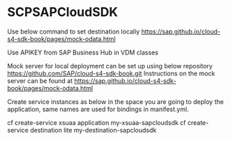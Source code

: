 # SCPSAPCloudSDK

Use below command to set destination locally
https://sap.github.io/cloud-s4-sdk-book/pages/mock-odata.html

Use APIKEY from SAP Business Hub in VDM classes

Mock server for local deployment can be set up using below repository
https://github.com/SAP/cloud-s4-sdk-book.git
Instructions on the mock server can be found at https://sap.github.io/cloud-s4-sdk-book/pages/mock-odata.html


Create service instances as below in the space you are going to deploy the application, same names are used for bindings in manifest.yml.

cf create-service xsuaa application my-xsuaa-sapcloudsdk
cf create-service destination lite my-destination-sapcloudsdk
